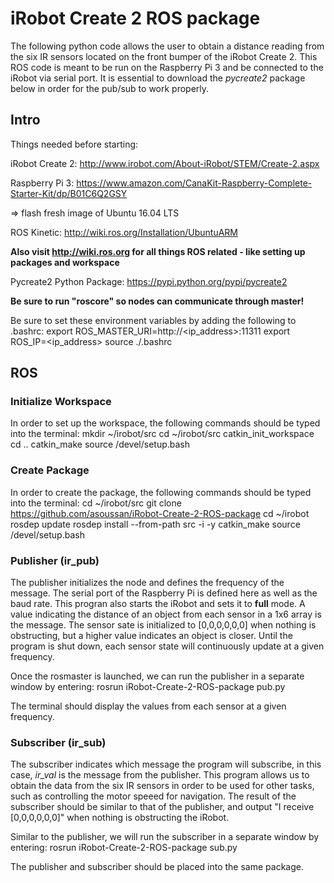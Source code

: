 # iRobot Create 2 ROS package

The following python code allows the user to obtain a distance reading from the six IR sensors located on the front bumper of the iRobot Create 2. This ROS code is meant to be run on the Raspberry Pi 3 and be connected to the iRobot via serial port. It is essential to download the *pycreate2* package below in order for the pub/sub to work properly.


## Intro
Things needed before starting:

iRobot Create 2:
http://www.irobot.com/About-iRobot/STEM/Create-2.aspx

Raspberry Pi 3:
https://www.amazon.com/CanaKit-Raspberry-Complete-Starter-Kit/dp/B01C6Q2GSY

=> flash fresh image of Ubuntu 16.04 LTS

ROS Kinetic:
http://wiki.ros.org/Installation/UbuntuARM

**Also visit http://wiki.ros.org for all things ROS related - like setting up packages and workspace**

Pycreate2 Python Package: 
https://pypi.python.org/pypi/pycreate2

**Be sure to run "roscore" so nodes can communicate through master!**

Be sure to set these environment variables by adding the following to .bashrc: 
export ROS_MASTER_URI=http://<ip_address>:11311 
export ROS_IP=<ip_address> 
source ./.bashrc 

## ROS

### **Initialize Workspace**
In order to set up the workspace, the following commands should be typed into the terminal: 
mkdir ~/irobot/src 
cd ~/irobot/src 
catkin_init_workspace 
cd .. 
catkin_make 
source /devel/setup.bash 

### **Create Package**
In order to create the package, the following commands should be typed into the terminal: 
cd ~/irobot/src 
git clone https://github.com/asoussan/iRobot-Create-2-ROS-package 
cd ~/irobot 
rosdep update 
rosdep install --from-path src -i -y 
catkin_make 
source /devel/setup.bash 

### **Publisher (ir_pub)**
The publisher initializes the node and defines the frequency of the message. The serial port of the Raspberry Pi is defined here as well as the baud rate. This progran also starts the iRobot and sets it to __full__ mode. A value indicating the distance of an object from each sensor in a 1x6 array is the message. The sensor sate is initialized to [0,0,0,0,0,0] when nothing is obstructing, but a higher value indicates an object is closer. Until the program is shut down, each sensor state will continuously update at a given frequency.

Once the rosmaster is launched, we can run the publisher in a separate window by entering:
rosrun iRobot-Create-2-ROS-package pub.py 

The terminal should display the values from each sensor at a given frequency.

### **Subscriber (ir_sub)**
The subscriber indicates which message the program will subscribe, in this case, *ir_val* is the message from the publisher. This program allows us to obtain the data from the six IR sensors in order to be used for other tasks, such as controlling the motor speeed for navigation. The result of the subscriber should be similar to that of the publisher, and output "I receive [0,0,0,0,0,0]" when nothing is obstructing the iRobot.

Similar to the publisher, we will run the subscriber in a separate window by entering: 
rosrun iRobot-Create-2-ROS-package sub.py 

The publisher and subscriber should be placed into the same package.
